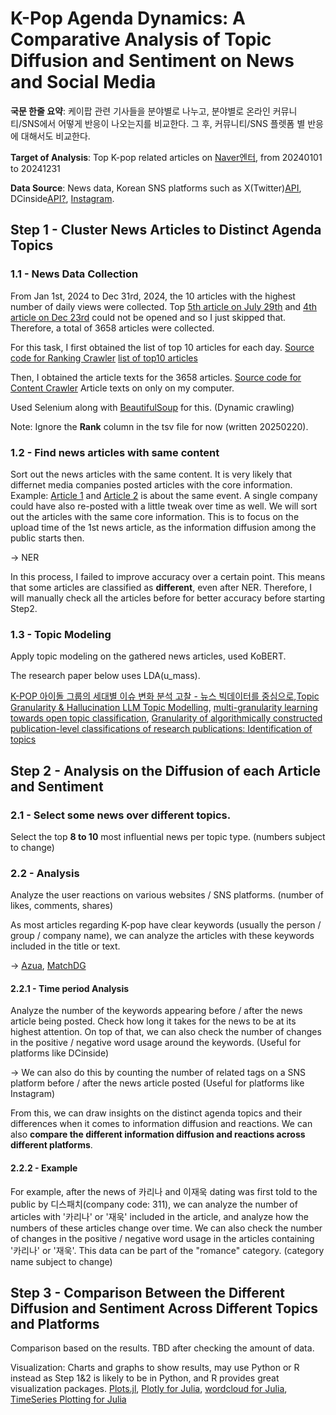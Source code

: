 # K-Pop Agenda Dynamics: A Comparative Analysis of Topic Diffusion and Sentiment on News and Social Media

**국문 한줄 요약**: 케이팝 관련 기사들을 분야별로 나누고, 분야별로 온라인 커뮤니티/SNS에서 어떻게 반응이 나오는지를 비교한다. 그 후, 커뮤니티/SNS 플렛폼 별 반응에 대해서도 비교한다.

**Target of Analysis**: Top K-pop related articles on [Naver엔터](https://m.entertain.naver.com/series?tab=subject&categoryId=ALL), from 20240101 to 20241231

**Data Source**: News data, Korean SNS platforms such as X(Twitter)[API](https://developer.x.com/en/docs/x-api), DCinside[API?](https://github.com/eunchuldev/dcinside-python3-api), [Instagram](https://github.com/huaying/instagram-crawler).

## Step 1 - Cluster News Articles to Distinct Agenda Topics

### 1.1 - News Data Collection

From Jan 1st, 2024 to Dec 31rd, 2024, the 10 articles with the highest number of daily views were collected. Top [5th article on July 29th](https://m.entertain.naver.com/ranking/article/144/0000978581) and [4th article on Dec 23rd](https://m.entertain.naver.com/ranking/article/312/0000693987) could not be opened and so I just skipped that. Therefore, a total of 3658 articles were collected.

For this task, I first obtained the list of top 10 articles for each day.
[Source code for Ranking Crawler](https://github.com/LoveLow-Global/kpop-agenda-sentiment/blob/main/Step1/Step1-1/ranking_crawler.ipynb)
[list of top10 articles](https://github.com/LoveLow-Global/kpop-agenda-sentiment/blob/main/Step1/metadata.tsv)

Then, I obtained the article texts for the 3658 articles.
[Source code for Content Crawler](https://github.com/LoveLow-Global/kpop-agenda-sentiment/blob/main/Step1/Step1-1/content_crawler.ipynb)
Article texts on only on my computer.

Used Selenium along with
[BeautifulSoup](https://www.crummy.com/software/BeautifulSoup/bs4/doc/) for this. (Dynamic crawling)

Note: Ignore the **Rank** column in the tsv file for now (written 20250220).

### 1.2 - Find news articles with same content

Sort out the news articles with the same content. It is very likely that differnet media companies posted articles with the core information. Example: [Article 1](https://m.entertain.naver.com/ranking/article/382/0001097705) and [Article 2](https://m.entertain.naver.com/ranking/article/312/0000643408) is about the same event. A single company could have also re-posted with a little tweak over time as well. We will sort out the articles with the same core information. This is to focus on the upload time of the 1st news article, as the information diffusion among the public starts then.

$\to$ NER

In this process, I failed to improve accuracy over a certain point. This means that some articles are classified as **different**, even after NER. Therefore, I will manually check all the articles before for better accuracy before starting Step2.

### 1.3 - Topic Modeling

Apply topic modeling on the gathered news articles, used KoBERT.

The research paper below uses LDA(u_mass).

[K-POP 아이돌 그룹의 세대별 이슈 변화 분석 고찰 - 뉴스 빅데이터를 중심으로](https://www-dbpia-co-kr-ssl.access.yonsei.ac.kr/journal/articleDetail?nodeId=NODE11889791),[Topic Granularity & Hallucination LLM Topic Modelling](https://arxiv-org.access.yonsei.ac.kr/abs/2405.00611), 
[multi-granularity learning towards open topic classification](https://www-sciencedirect-com-ssl.access.yonsei.ac.kr/science/article/pii/S0020025521011555), [Granularity of algorithmically constructed publication-level classifications of research publications: Identification of topics](https://arxiv-org.access.yonsei.ac.kr/abs/1801.02466)

## Step 2 - Analysis on the Diffusion of each Article and Sentiment

### 2.1 - Select some news over different topics.

Select the top **8 to 10** most influential news per topic type. (numbers subject to change)

### 2.2 - Analysis

Analyze the user reactions on various websites / SNS platforms. (number of likes, comments, shares)

As most articles regarding K-pop have clear keywords (usually the person / group / company name), we can analyze the articles with these keywords included in the title or text.

$\to$ [Azua](https://github.com/microsoft/project-azua/), [MatchDG](https://www.microsoft.com/en-us/research/publication/domain-generalization-using-causal-matching/)

#### 2.2.1 - Time period Analysis

Analyze the number of the keywords appearing before / after the news article being posted. Check how long it takes for the news to be at its highest attention. On top of that, we can also check the number of changes in the positive / negative word usage around the keywords. (Useful for platforms like DCinside)

$\to$ We can also do this by counting the number of related tags on a SNS platform before / after the news article posted (Useful for platforms like Instagram)

From this, we can draw insights on the distinct agenda topics and their differences when it comes to information diffusion and reactions. We can also **compare the different information diffusion and reactions across different platforms**.

#### 2.2.2 - Example

For example, after the news of 카리나 and 이재욱 dating was first told to the public by 디스패치(company code: 311), we can analyze the number of articles with '카리나' or '재욱' included in the article, and analyze how the numbers of these articles change over time. We can also check the number of changes in the positive / negative word usage in the articles containing '카리나' or '재욱'. This data can be part of the "romance" category. (category name subject to change)

## Step 3 - Comparison Between the Different Diffusion and Sentiment Across Different Topics and Platforms

Comparison based on the results. TBD after checking the amount of data.

Visualization: Charts and graphs to show results, may use Python or R instead as Step 1&2 is likely to be in Python, and R provides great visualization packages. [Plots.jl](https://docs.juliaplots.org/stable/), [Plotly for Julia](https://plotly.com/julia/), [wordcloud for Julia](https://github.com/guo-yong-zhi/WordCloud.jl), [TimeSeries Plotting for Julia](https://juliastats.org/TimeSeries.jl/latest/plotting/)
